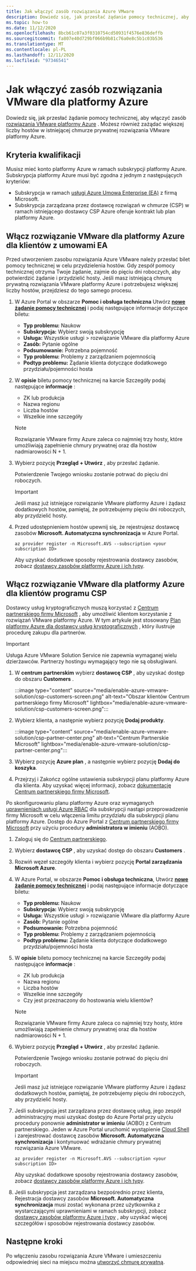 ```yaml
---
title: Jak włączyć zasób rozwiązania Azure VMware
description: Dowiedz się, jak przesłać żądanie pomocy technicznej, aby włączyć zasób rozwiązania VMware platformy Azure. Możesz również zażądać większej liczby hostów w istniejącej chmurze prywatnej rozwiązania VMware platformy Azure.
ms.topic: how-to
ms.date: 11/12/2020
ms.openlocfilehash: 8bcb61c07a3f0310754cd50931f4576e836deffb
ms.sourcegitcommit: fa807e40d729bf066b9b81c76a0e8c5b1c03b536
ms.translationtype: MT
ms.contentlocale: pl-PL
ms.lasthandoff: 12/11/2020
ms.locfileid: "97346541"
---
```

# <a name="how-to-enable-azure-vmware-solution-resource"></a>Jak włączyć zasób rozwiązania VMware dla platformy Azure
Dowiedz się, jak przesłać żądanie pomocy technicznej, aby włączyć zasób [rozwiązania VMware platformy Azure](introduction.md) . Możesz również zażądać większej liczby hostów w istniejącej chmurze prywatnej rozwiązania VMware platformy Azure.

## <a name="eligibility-criteria"></a>Kryteria kwalifikacji

Musisz mieć konto platformy Azure w ramach subskrypcji platformy Azure. Subskrypcja platformy Azure musi być zgodna z jednym z następujących kryteriów:

* Subskrypcja w ramach [usługi Azure Umowa Enterprise (EA)](../cost-management-billing/manage/ea-portal-agreements.md) z firmą Microsoft.
* Subskrypcja zarządzana przez dostawcę rozwiązań w chmurze (CSP) w ramach istniejącego dostawcy CSP Azure oferuje kontrakt lub plan platformy Azure.


## <a name="enable-azure-vmware-solution-for-ea-customers"></a>Włącz rozwiązanie VMware dla platformy Azure dla klientów z umowami EA
Przed utworzeniem zasobu rozwiązania Azure VMware należy przesłać bilet pomocy technicznej w celu przydzielenia hostów. Gdy zespół pomocy technicznej otrzyma Twoje żądanie, zajmie do pięciu dni roboczych, aby potwierdzić żądanie i przydzielić hosty. Jeśli masz istniejącą chmurę prywatną rozwiązania VMware platformy Azure i potrzebujesz większej liczby hostów, przejdziesz do tego samego procesu.


1. W Azure Portal w obszarze **Pomoc i obsługa techniczna** Utwórz **[nowe żądanie pomocy technicznej](https://rc.portal.azure.com/#create/Microsoft.Support)** i podaj następujące informacje dotyczące biletu:
   - **Typ problemu:** Naukow
   - **Subskrypcja:** Wybierz swoją subskrypcję
   - **Usługa:** Wszystkie usługi > rozwiązanie VMware dla platformy Azure
   - **Zasób:** Pytanie ogólne 
   - **Podsumowanie:** Potrzebna pojemność
   - **Typ problemu:** Problemy z zarządzaniem pojemnością
   - **Podtyp problemu:** Żądanie klienta dotyczące dodatkowego przydziału/pojemności hosta

1. W **opisie** biletu pomocy technicznej na karcie Szczegóły podaj następujące **informacje** :

   - ZK lub produkcja 
   - Nazwa regionu
   - Liczba hostów
   - Wszelkie inne szczegóły

   >[!NOTE]
   >Rozwiązanie VMware firmy Azure zaleca co najmniej trzy hosty, które umożliwiają zapełnienie chmury prywatnej oraz dla hostów nadmiarowości N + 1. 

1. Wybierz pozycję **Przegląd + Utwórz** , aby przesłać żądanie.

   Potwierdzenie Twojego wniosku zostanie potrwać do pięciu dni roboczych.

   >[!IMPORTANT] 
   >Jeśli masz już istniejące rozwiązanie VMware platformy Azure i żądasz dodatkowych hostów, pamiętaj, że potrzebujemy pięciu dni roboczych, aby przydzielić hosty. 

1. Przed udostępnieniem hostów upewnij się, że rejestrujesz dostawcę zasobów **Microsoft. Automatyczna synchronizacja** w Azure Portal.  

   ```azurecli-interactive
   az provider register -n Microsoft.AVS --subscription <your subscription ID>
   ```

   Aby uzyskać dodatkowe sposoby rejestrowania dostawcy zasobów, zobacz [dostawcy zasobów platformy Azure i ich typy](../azure-resource-manager/management/resource-providers-and-types.md).

## <a name="enable-azure-vmware-solution-for-csp-customers"></a>Włącz rozwiązanie VMware dla platformy Azure dla klientów programu CSP 

Dostawcy usług kryptograficznych muszą korzystać z [Centrum partnerskiego firmy Microsoft](https://partner.microsoft.com) , aby umożliwić klientom korzystanie z rozwiązań VMware platformy Azure. W tym artykule jest stosowany [Plan platformy Azure dla dostawcy usług kryptograficznych](/partner-center/azure-plan-lp.md) , który ilustruje procedurę zakupu dla partnerów.

   >[!IMPORTANT] 
   >Usługa Azure VMware Solution Service nie zapewnia wymaganej wielu dzierżawców. Partnerzy hostingu wymagający tego nie są obsługiwani. 

1. W **centrum partnerskim** wybierz **dostawcę CSP** , aby uzyskać dostęp do obszaru **Customers** .

   :::image type="content" source="media/enable-azure-vmware-solution/csp-customers-screen.png" alt-text="Obszar klientów Centrum partnerskiego firmy Microsoft" lightbox="media/enable-azure-vmware-solution/csp-customers-screen.png":::

1. Wybierz klienta, a następnie wybierz pozycję **Dodaj produkty**.

   :::image type="content" source="media/enable-azure-vmware-solution/csp-partner-center.png" alt-text="Centrum Partnerskie Microsoft" lightbox="media/enable-azure-vmware-solution/csp-partner-center.png":::

1. Wybierz pozycję **Azure plan** , a następnie wybierz pozycję **Dodaj do koszyka**. 

1. Przejrzyj i Zakończ ogólne ustawienia subskrypcji planu platformy Azure dla klienta. Aby uzyskać więcej informacji, zobacz [dokumentację Centrum partnerskiego firmy Microsoft](/partner-center/azure-plan-manage.md).

Po skonfigurowaniu planu platformy Azure oraz wymaganych [uprawnieniach usługi Azure RBAC](/partner-center/azure-plan-manage.md) dla subskrypcji nastąpi przeprowadzenie firmy Microsoft w celu włączenia limitu przydziału dla subskrypcji planu platformy Azure. Dostęp do Azure Portal z [Centrum partnerskiego firmy Microsoft](https://partner.microsoft.com) przy użyciu procedury **administratora w imieniu** (AOBO).

1. Zaloguj się do [Centrum partnerskiego](https://partner.microsoft.com).

1. Wybierz **dostawcę CSP** , aby uzyskać dostęp do obszaru **Customers** .

1. Rozwiń węzeł szczegóły klienta i wybierz pozycję **Portal zarządzania Microsoft Azure**.

1. W Azure Portal, w obszarze **Pomoc i obsługa techniczna**, Utwórz **[nowe żądanie pomocy technicznej](https://rc.portal.azure.com/#create/Microsoft.Support)** i podaj następujące informacje dotyczące biletu:
   - **Typ problemu:** Naukow
   - **Subskrypcja:** Wybierz swoją subskrypcję
   - **Usługa:** Wszystkie usługi > rozwiązanie VMware dla platformy Azure
   - **Zasób:** Pytanie ogólne 
   - **Podsumowanie:** Potrzebna pojemność
   - **Typ problemu:** Problemy z zarządzaniem pojemnością
   - **Podtyp problemu:** Żądanie klienta dotyczące dodatkowego przydziału/pojemności hosta

1. W **opisie** biletu pomocy technicznej na karcie Szczegóły podaj następujące **informacje** :

   - ZK lub produkcja 
   - Nazwa regionu
   - Liczba hostów
   - Wszelkie inne szczegóły
   - Czy jest przeznaczony do hostowania wielu klientów?

   >[!NOTE]
   >Rozwiązanie VMware firmy Azure zaleca co najmniej trzy hosty, które umożliwiają zapełnienie chmury prywatnej oraz dla hostów nadmiarowości N + 1. 

1. Wybierz pozycję **Przegląd + Utwórz** , aby przesłać żądanie.

   Potwierdzenie Twojego wniosku zostanie potrwać do pięciu dni roboczych.

   >[!IMPORTANT] 
   >Jeśli masz już istniejące rozwiązanie VMware platformy Azure i żądasz dodatkowych hostów, pamiętaj, że potrzebujemy pięciu dni roboczych, aby przydzielić hosty. 

1. Jeśli subskrypcja jest zarządzana przez dostawcę usług, jego zespół administracyjny musi uzyskać dostęp do Azure Portal przy użyciu procedury ponownie **administrator w imieniu** (AOBO) z Centrum partnerskiego. Jeden w Azure Portal uruchomić wystąpienie [Cloud Shell](../cloud-shell/overview.md) i zarejestrować dostawcę zasobów **Microsoft. Automatyczna synchronizacja** i kontynuować wdrażanie chmury prywatnej rozwiązania Azure VMware.  

   ```azurecli-interactive
   az provider register -n Microsoft.AVS --subscription <your subscription ID>
   ```

   Aby uzyskać dodatkowe sposoby rejestrowania dostawcy zasobów, zobacz [dostawcy zasobów platformy Azure i ich typy](../azure-resource-manager/management/resource-providers-and-types.md).

1. Jeśli subskrypcja jest zarządzana bezpośrednio przez klienta, Rejestracja dostawcy zasobów **Microsoft. Automatyczna synchronizacja** musi zostać wykonana przez użytkownika z wystarczającymi uprawnieniami w ramach subskrypcji, zobacz [dostawcy zasobów platformy Azure i typy](../azure-resource-manager/management/resource-providers-and-types.md) , aby uzyskać więcej szczegółów i sposobów rejestrowania dostawcy zasobów. 


## <a name="next-steps"></a>Następne kroki

Po włączeniu zasobu rozwiązania Azure VMware i umieszczeniu odpowiedniej sieci na miejscu można [utworzyć chmurę prywatną](tutorial-create-private-cloud.md).
